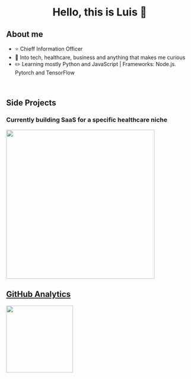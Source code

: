 <div align="center">
<h1 align="center">Hello, this is Luis 👋</h1>
</div>

## About me

- ⭐ Chieff Information Officer 
- 📲  Into tech, healthcare, business and anything that makes me curious
- ✏️ Learning mostly Python and JavaScript | Frameworks: Node.js. Pytorch and TensorFlow
<br>

## Side Projects
<tr>
<td width="50%">
<h3 align="left">Currently building SaaS for a specific healthcare niche</h3>
<div align="left">
<a href="https://github.com/Lucarnm" target="_blank"> <img src="https://i.imgur.com/l8DhzQl.jpeg" width="400" ></a>
<p>
<a href="https://github.com/Lucarnm" target="_blank">
</div>
</td>

## GitHub Analytics

<a href="https://github.com/Lucarnm">
  <img height="180em" src="https://github-readme-stats-eight-theta.vercel.app/api?username=Lucarnm&show_icons=true&theme=algolia&include_all_commits=true&count_private=true"/>
</a>
</p>

